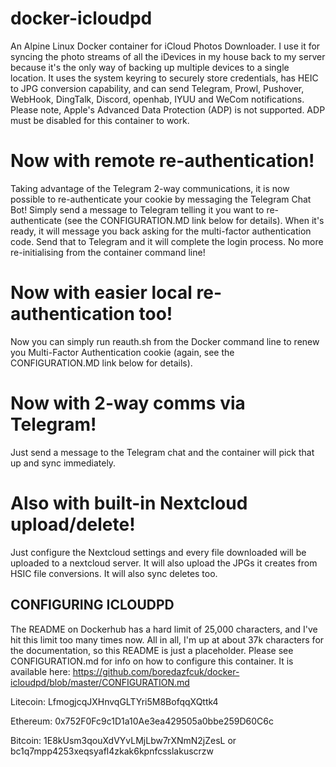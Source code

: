 # docker-icloudpd
An Alpine Linux Docker container for iCloud Photos Downloader. I use it for syncing the photo streams of all the iDevices in my house back to my server because it's the only way of backing up multiple devices to a single location. It uses the system keyring to securely store credentials, has HEIC to JPG conversion capability, and can send Telegram, Prowl, Pushover, WebHook, DingTalk, Discord, openhab, IYUU and WeCom notifications. Please note, Apple's Advanced Data Protection (ADP) is not supported. ADP must be disabled for this container to work.

# Now with remote re-authentication!
Taking advantage of the Telegram 2-way communications, it is now possible to re-authenticate your cookie by messaging the Telegram Chat Bot! Simply send a message to Telegram telling it you want to re-authenticate (see the CONFIGURATION.MD link below for details). When it's ready, it will message you back asking for the multi-factor authentication code. Send that to Telegram and it will complete the login process. No more re-initialising from the container command line!

# Now with easier local re-authentication too!
Now you can simply run reauth.sh from the Docker command line to renew you Multi-Factor Authentication cookie (again, see the CONFIGURATION.MD link below for details).

# Now with 2-way comms via Telegram!
Just send a message to the Telegram chat and the container will pick that up and sync immediately.

# Also with built-in Nextcloud upload/delete!
Just configure the Nextcloud settings and every file downloaded will be uploaded to a nextcloud server. It will also upload the JPGs it creates from HSIC file conversions. It will also sync deletes too.

## CONFIGURING ICLOUDPD

The README on Dockerhub has a hard limit of 25,000 characters, and I've hit this limit too many times now. All in all, I'm up at about 37k characters for the documentation, so this README is just a placeholder. Please see CONFIGURATION.md for info on how to configure this container. It is available here: https://github.com/boredazfcuk/docker-icloudpd/blob/master/CONFIGURATION.md

Litecoin: LfmogjcqJXHnvqGLTYri5M8BofqqXQttk4

Ethereum: 0x752F0Fc9c1D1a10Ae3ea429505a0bbe259D60C6c

Bitcoin: 1E8kUsm3qouXdVYvLMjLbw7rXNmN2jZesL or bc1q7mpp4253xeqsyafl4zkak6kpnfcsslakuscrzw
